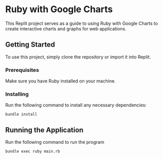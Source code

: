 # Ruby with Google Charts
This Replit project serves as a guide to using Ruby with Google Charts to create interactive charts and graphs for web applications. 

## Getting Started
To use this project, simply clone the repository or import it into Replit. 

### Prerequisites
Make sure you have Ruby installed on your machine.

### Installing
Run the following command to install any necessary dependencies:

```bundle install```



## Running the Application
Run the following command to run the program

```bundle exec ruby main.rb```
